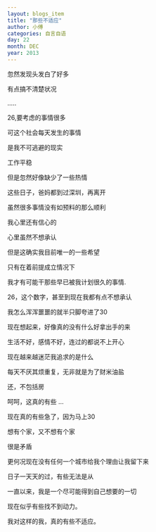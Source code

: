```yaml
---
layout: blogs_item
title: "那些不适应"
author: 小傅
categories: 自言自语
day: 22
month: DEC
year: 2013
---
```



忽然发现头发白了好多

有点搞不清楚状况

.....

26,要考虑的事情很多

可这个社会每天发生的事情

是我不可逃避的现实

工作平稳

但是忽然好像缺少了一些热情

这些日子，爸妈都到过深圳，再离开

虽然很多事情没有如预料的那么顺利

我心里还有信心的

心里虽然不想承认

但是这确实我目前唯一的一些希望

只有在着前提成立情况下

我才有可能干那些早已被我计划很久的事情.

<!--more--> 

26，这个数字，甚至到现在我都有点不想承认

我怎么浑浑噩噩的就半只脚夸进了30

现在想起来，好像真的没有什么好拿出手的来

生活不好，感情不好，连过的都说不上开心

现在越来越迷茫我追求的是什么

每天不厌其烦重复，无非就是为了财米油盐

还，不包括房

呵呵，这真的有些 …

现在真的有些急了，因为马上30

想有个家，又不想有个家

很是矛盾

更何况现在没有任何一个城市给我个理由让我留下来

日子一天天的过，有些无法是从

一直以来，我是一个尽可能得到自己想要的一切

现在似乎有些找不到动力。

我对这样的我，真的有些不适应。

	
